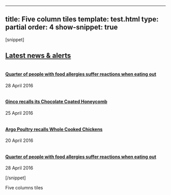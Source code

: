 ---
title: Five column tiles
template: test.html
type: partial
order: 4
show-snippet: true
------------------
[snippet]
<!--5 col div - News & Alerts-->
<div class="wrapper home--news">
    <div class="col-wrap">
        <div class="col col--fluid-3 home-news-tile home-news-tile--img-first">
            <h2 class="margin-top--0"><a class="text-colour" href="">Latest news & alerts</a></h2>
        </div>
        <div class="col col--fluid-3 home-news-tile home-news-tile--img-first separator-right-solid">
            <article class="js-equal-height">
                <img src="../assets/img/fsa-news-hero1.png" alt="" class="img-responsive">
                <h4>
                    <a class="text-colour" href="https://www.food.gov.uk/news-updates/news/2016/15103/quarter-of-people-with-food-allergies-suffer-reactions-when-eating-out">
                    Quarter of people with food allergies suffer reactions when eating out</a>
                </h4>
                <footer>
                    <p class="font-size--small font-size--bold">28 April 2016</p>
                </footer>
                <a href="#"><span class="icon icon-share--black-small"></span></a>
            </article>
        </div>
        <div class="col col--fluid-3 home-news-tile home-news-tile--img-first separator-right-solid">
            <article class="js-equal-height">
                <img src="../assets/img/allergyallert.png" alt="" class="img-responsive">
                <h4>
                    <a class="text-colour" href="http://www.food.gov.uk/news-updates/news/2016/15101/ginco-recalls-chocolate-coated-honeycomb">
                    Ginco recalls its Chocolate Coated Honeycomb</a>
                </h4>
                <footer>
                    <p class="font-size--small font-size--bold">25 April 2016 </p>
                </footer>
                <a href="#"><span class="icon icon-share--black-small"></span></a>
            </article>
        </div>
        <div class="col col--fluid-3 home-news-tile home-news-tile--img-first separator-right-solid">
            <article class="js-equal-height">
                <img src="../assets/img/productrecall.png" alt="" class="img-responsive">
                <h4>
                    <a class="text-colour" href="http://www.food.gov.uk/news-updates/news/2016/15083/argo-poultry-recalls-whole-cooked-chickens">
                    Argo Poultry recalls Whole Cooked Chickens</a>
                </h4>
                <footer>
                    <p class="font-size--small font-size--bold">20 April 2016</p>
                </footer>
                <a href="#"><span class="icon icon-share--black-small"></span></a>
            </article>
        </div>
        <div class="col col--fluid-3 home-news-tile home-news-tile--img-first">
            <article class="js-equal-height">
                <img src="../assets/img/fsa-news-hero1.png" alt="" class="img-responsive">
                <h4>
                    <a class="text-colour" href="https://www.food.gov.uk/news-updates/news/2016/15103/quarter-of-people-with-food-allergies-suffer-reactions-when-eating-out">
                    Quarter of people with food allergies suffer reactions when eating out</a>
                </h4>
                <footer>
                    <p class="font-size--small font-size--bold">28 April 2016</p>
                </footer>
                <a href="#"><span class="icon icon-share--black-small"></span></a>
            </article>
        </div>
    </div>
</div>
[/snippet]

Five columns tiles